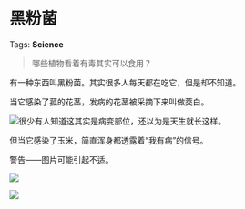 # 黑粉菌

Tags: **Science**

> 哪些植物看着有毒其实可以食用？



有一种东西叫黑粉菌。其实很多人每天都在吃它，但是却不知道。

  


当它感染了菰的花茎，发病的花茎被采摘下来叫做茭白。

![](https://picx.zhimg.com/50/v2-2438f654ec377cbda9017c5a910ef211_720w.jpg?source=1940ef5c)很少有人知道这其实是病变部位，还以为是天生就长这样。

  


  


但当它感染了玉米，简直浑身都透露着“我有病”的信号。

警告——图片可能引起不适。

  


  


  


  


  


  


  


  


  


  


  


  


  


  


  


  


  


  


  


  


  


  


  


  


  


  


  


  


  


  


  


  


![](https://picx.zhimg.com/50/v2-ee63274547c730fba0999c0233ce3d82_720w.jpg?source=1940ef5c)  


![](https://pic1.zhimg.com/50/v2-095273273a12dcdb92a43396fc4e78d8_720w.jpg?source=1940ef5c)


